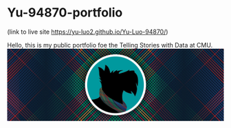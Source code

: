 # Yu-94870-portfolio
(link to live site https://yu-luo2.github.io/Yu-Luo-94870/)

Hello, this is my public portfolio foe the Telling Stories with Data at CMU.
![Explanation of data viz](1.jpg)
